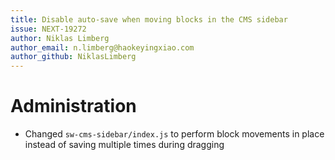 ```yaml
---
title: Disable auto-save when moving blocks in the CMS sidebar 
issue: NEXT-19272
author: Niklas Limberg
author_email: n.limberg@haokeyingxiao.com
author_github: NiklasLimberg
---
```

# Administration
* Changed `sw-cms-sidebar/index.js` to perform block movements in place instead of saving multiple times during dragging
